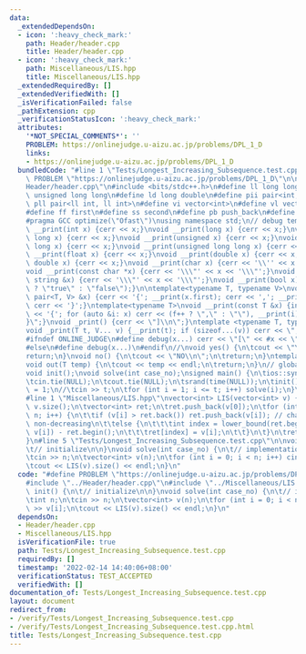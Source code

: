 ```yaml
---
data:
  _extendedDependsOn:
  - icon: ':heavy_check_mark:'
    path: Header/header.cpp
    title: Header/header.cpp
  - icon: ':heavy_check_mark:'
    path: Miscellaneous/LIS.hpp
    title: Miscellaneous/LIS.hpp
  _extendedRequiredBy: []
  _extendedVerifiedWith: []
  _isVerificationFailed: false
  _pathExtension: cpp
  _verificationStatusIcon: ':heavy_check_mark:'
  attributes:
    '*NOT_SPECIAL_COMMENTS*': ''
    PROBLEM: https://onlinejudge.u-aizu.ac.jp/problems/DPL_1_D
    links:
    - https://onlinejudge.u-aizu.ac.jp/problems/DPL_1_D
  bundledCode: "#line 1 \"Tests/Longest_Increasing_Subsequence.test.cpp\"\n#define\
    \ PROBLEM \"https://onlinejudge.u-aizu.ac.jp/problems/DPL_1_D\"\n\n#line 1 \"\
    Header/header.cpp\"\n#include <bits/stdc++.h>\n#define ll long long\n#define ull\
    \ unsigned long long\n#define ld long double\n#define pii pair<int, int>\n#define\
    \ pll pair<ll int, ll int>\n#define vi vector<int>\n#define vl vector<ll int>\n\
    #define ff first\n#define ss second\n#define pb push_back\n#define eb emplace_back\n\
    #pragma GCC optimize(\"Ofast\")\nusing namespace std;\n// debug template\nvoid\
    \ __print(int x) {cerr << x;}\nvoid __print(long x) {cerr << x;}\nvoid __print(long\
    \ long x) {cerr << x;}\nvoid __print(unsigned x) {cerr << x;}\nvoid __print(unsigned\
    \ long x) {cerr << x;}\nvoid __print(unsigned long long x) {cerr << x;}\nvoid\
    \ __print(float x) {cerr << x;}\nvoid __print(double x) {cerr << x;}\nvoid __print(long\
    \ double x) {cerr << x;}\nvoid __print(char x) {cerr << '\\'' << x << '\\'';}\n\
    void __print(const char *x) {cerr << '\\\"' << x << '\\\"';}\nvoid __print(const\
    \ string &x) {cerr << '\\\"' << x << '\\\"';}\nvoid __print(bool x) {cerr << (x\
    \ ? \"true\" : \"false\");}\n\ntemplate<typename T, typename V>\nvoid __print(const\
    \ pair<T, V> &x) {cerr << '{'; __print(x.first); cerr << ','; __print(x.second);\
    \ cerr << '}';}\ntemplate<typename T>\nvoid __print(const T &x) {int f = 0; cerr\
    \ << '{'; for (auto &i: x) cerr << (f++ ? \",\" : \"\"), __print(i); cerr << \"\
    }\";}\nvoid _print() {cerr << \"]\\n\";}\ntemplate <typename T, typename... V>\n\
    void _print(T t, V... v) {__print(t); if (sizeof...(v)) cerr << \", \"; _print(v...);}\n\
    #ifndef ONLINE_JUDGE\n#define debug(x...) cerr << \"[\" << #x << \"] = [\"; _print(x)\n\
    #else\n#define debug(x...)\n#endif\n//\nvoid yes() {\n\tcout << \"YES\\n\";\n\t\
    return;\n}\nvoid no() {\n\tcout << \"NO\\n\";\n\treturn;\n}\ntemplate <class T>\n\
    void out(T temp) {\n\tcout << temp << endl;\n\treturn;\n}\n// global variables\n\
    void init();\nvoid solve(int case_no);\nsigned main() {\n\tios::sync_with_stdio(false);\n\
    \tcin.tie(NULL);\n\tcout.tie(NULL);\n\tsrand(time(NULL));\n\tinit();\n\tint t\
    \ = 1;\n//\tcin >> t;\n\tfor (int i = 1; i <= t; i++) solve(i);\n}\n/*\n *\n*/\n\
    #line 1 \"Miscellaneous/LIS.hpp\"\nvector<int> LIS(vector<int> v) {\n\tint n =\
    \ v.size();\n\tvector<int> ret;\n\tret.push_back(v[0]);\n\tfor (int i = 1; i <\
    \ n; i++) {\n\t\tif (v[i] > ret.back()) ret.push_back(v[i]); // change to >= for\
    \ non-decreasing\n\t\telse {\n\t\t\tint index = lower_bound(ret.begin(), ret.end(),\
    \ v[i]) - ret.begin();\n\t\t\tret[index] = v[i];\n\t\t}\n\t}\n\treturn ret;\n\
    }\n#line 5 \"Tests/Longest_Increasing_Subsequence.test.cpp\"\n\nvoid init() {\n\
    \t// initialize\n\n}\nvoid solve(int case_no) {\n\t// implementation\n\tint n;\n\
    \tcin >> n;\n\tvector<int> v(n);\n\tfor (int i = 0; i < n; i++) cin >> v[i];\n\
    \tcout << LIS(v).size() << endl;\n}\n"
  code: "#define PROBLEM \"https://onlinejudge.u-aizu.ac.jp/problems/DPL_1_D\"\n\n\
    #include \"../Header/header.cpp\"\n#include \"../Miscellaneous/LIS.hpp\"\n\nvoid\
    \ init() {\n\t// initialize\n\n}\nvoid solve(int case_no) {\n\t// implementation\n\
    \tint n;\n\tcin >> n;\n\tvector<int> v(n);\n\tfor (int i = 0; i < n; i++) cin\
    \ >> v[i];\n\tcout << LIS(v).size() << endl;\n}\n"
  dependsOn:
  - Header/header.cpp
  - Miscellaneous/LIS.hpp
  isVerificationFile: true
  path: Tests/Longest_Increasing_Subsequence.test.cpp
  requiredBy: []
  timestamp: '2022-02-14 14:40:06+08:00'
  verificationStatus: TEST_ACCEPTED
  verifiedWith: []
documentation_of: Tests/Longest_Increasing_Subsequence.test.cpp
layout: document
redirect_from:
- /verify/Tests/Longest_Increasing_Subsequence.test.cpp
- /verify/Tests/Longest_Increasing_Subsequence.test.cpp.html
title: Tests/Longest_Increasing_Subsequence.test.cpp
---
```

